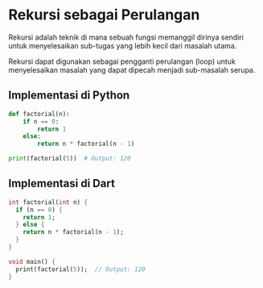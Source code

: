 # Rekursi sebagai Perulangan

Rekursi adalah teknik di mana sebuah fungsi memanggil dirinya sendiri untuk menyelesaikan sub-tugas yang lebih kecil dari masalah utama.

Rekursi dapat digunakan sebagai pengganti perulangan (loop) untuk menyelesaikan masalah yang dapat dipecah menjadi sub-masalah serupa.

## Implementasi di Python

```python
def factorial(n):
    if n == 0:
        return 1
    else:
        return n * factorial(n - 1)

print(factorial(5))  # Output: 120
```

## Implementasi di Dart

```dart
int factorial(int n) {
  if (n == 0) {
    return 1;
  } else {
    return n * factorial(n - 1);
  }
}

void main() {
  print(factorial(5));  // Output: 120
}
```

